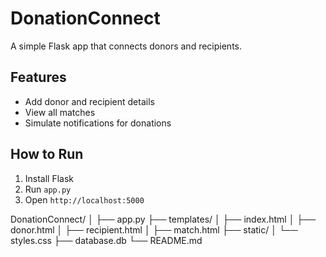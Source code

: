 # DonationConnect

A simple Flask app that connects donors and recipients.

## Features
- Add donor and recipient details
- View all matches
- Simulate notifications for donations

## How to Run
1. Install Flask
2. Run `app.py`
3. Open `http://localhost:5000`


DonationConnect/
│
├── app.py
├── templates/
│   ├── index.html
│   ├── donor.html
│   ├── recipient.html
│   ├── match.html
├── static/
│   └── styles.css
├── database.db
└── README.md

